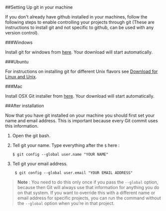 ##Setting Up git in your machine

If you don't already have github installed in your machines, follow the following steps to enable controlling your projects through git (These are instructions to install git and not specific to github, can be used with any version control).

###Windows

Install git for windows from [here](http://git-scm.com/download/win). Your download will start automatically.

###Ubuntu

For instructions on installing git for different Unix flavors see [Download for Linux and Unix](https://git-scm.com/download/linux).

###Mac

Install OSX Git installer from [here](http://git-scm.com/download/mac). Your download will start automatically.

##After installation

Now that you have git installed on your machine you should first set your name and email address.  This is important because every Git commit uses this information.

1. Open the git bash.

2. Tell git your name. Type everything after the `$` here :

   `$ git config --global user.name "YOUR NAME"`

3. Tell git your email address.

   ` $ git config --global user.email "YOUR EMAIL ADDRESS"`

> **Note** : You need to do this only once if you pass the `--global` option, because then Git will always use that information for anything you do on that system. If you want to override this with a different name or email address for specific projects, you can run the command without the `--global` option when you’re in that project.
